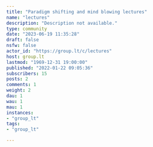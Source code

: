 ```yaml
---
title: "Paradigm shifting and mind blowing lectures" 
name: "lectures"
description: "Description not available."
type: community
date: "2023-06-19 11:35:28"
draft: false
nsfw: false
actor_id: "https://group.lt/c/lectures"
host: group.lt
lastmod: "1969-12-31 19:00:00"
published: "2022-01-22 09:05:36"
subscribers: 15
posts: 2
comments: 1
weight: 2
dau: 1
wau: 1
mau: 1
instances:
- "group_lt"
tags: 
- "group_lt"

---
```

